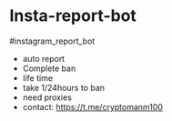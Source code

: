# Insta-report-bot
#instagram_report_bot 
- auto report
- Complete ban
- life time
- take 1/24hours to ban
- need proxies 
-  contact: https://t.me/cryptomanm100
